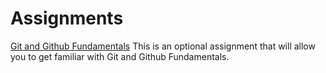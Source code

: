# Assignments

[Git and Github Fundamentals](https://classroom.github.com/a/my3bfcLj) This is an optional assignment that will allow you to get familiar with Git and Github Fundamentals. 